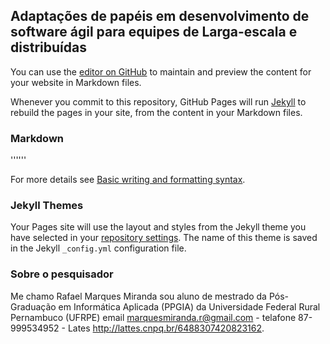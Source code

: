 ## Adaptações de papéis em desenvolvimento de software ágil para equipes de Larga-escala e distribuídas

You can use the [editor on GitHub](https://github.com/rafamarquesmiranda77/pesquisa_agil/edit/gh-pages/index.md) to maintain and preview the content for your website in Markdown files.

Whenever you commit to this repository, GitHub Pages will run [Jekyll](https://jekyllrb.com/) to rebuild the pages in your site, from the content in your Markdown files.

### Markdown

'''<script type="text/javascript" src="https://form.jotform.com/jsform/221335078938664"></script>'''

For more details see [Basic writing and formatting syntax](https://docs.github.com/en/github/writing-on-github/getting-started-with-writing-and-formatting-on-github/basic-writing-and-formatting-syntax).

### Jekyll Themes

Your Pages site will use the layout and styles from the Jekyll theme you have selected in your [repository settings](https://github.com/rafamarquesmiranda77/pesquisa_agil/settings/pages). The name of this theme is saved in the Jekyll `_config.yml` configuration file.

### Sobre o pesquisador

Me chamo Rafael Marques Miranda sou aluno de mestrado da Pós-Graduação em Informática Aplicada (PPGIA) da Universidade Federal Rural Pernambuco (UFRPE) 
email marquesmiranda.r@gmail.com  - telafone 87-999534952 - Lates http://lattes.cnpq.br/6488307420823162.

